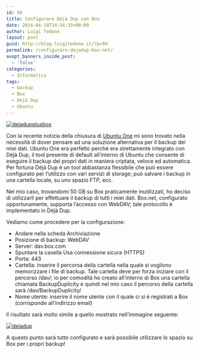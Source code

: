 ```yaml
---
id: 94
title: Configurare Déjà Dup con Box
date: 2014-04-10T14:54:33+00:00
author: Luigi Tedone
layout: post
guid: http://blog.luigitedone.it/?p=94
permalink: /configurare-dejadup-box-net/
avopt_banners_inside_post:
  - 'false'
categories:
  - Informatica
tags:
  - backup
  - Box
  - Déjà Dup
  - Ubuntu
---
```

[<img loading="lazy" class="aligncenter size-full wp-image-98" alt="dejadupplusbox" src="/wp-content/uploads/2014/04/dejadupplusbox.png?resize=647%2C297" width="647" height="297" srcset="/wp-content/uploads/2014/04/dejadupplusbox.png?w=647 647w, /wp-content/uploads/2014/04/dejadupplusbox.png?resize=300%2C137 300w" sizes="(max-width: 647px) 100vw, 647px" data-recalc-dims="1" />](/wp-content/uploads/2014/04/dejadupplusbox.png)

Con la recente notizia della chiusura di [Ubuntu One](https://one.ubuntu.com/) mi sono trovato nella necessità di dover pensare ad una soluzione alternativa per il backup dei miei dati. Ubuntu One era perfetto perché era strettamente integrato con Déjà Dup, il tool presente di default all’interno di Ubuntu che consente di eseguire il backup dei propri dati in maniera criptata, veloce ed automatica. Per fortuna Déjà Dup è un tool abbastanza flessibile che può essere configurato per l’utilizzo con vari servizi di storage; può salvare i backup in una cartella locale, su uno spazio FTP, ecc.

Nel mio caso, trovandomi 50 GB su Box praticamente inutilizzati, ho deciso di utilizzarli per effettuare il backup di tutti i miei dati. Box.net, configurato opportunamente, supporta l’accesso con WebDAV; tale protocollo è implementato in Déjà Dup.

Vediamo come procedere per la configurazione:

  * Andare nella scheda Archiviazione
  * Posizione di backup: WebDAV
  * Server: dav.box.com
  * Spuntare la casella Usa connessione sicura (HTTPS)
  * Porta: 443
  * Cartella: inserire il percorsa della cartella nella quale si vogliono memorizzare i file di backup. Tale cartella deve per forza iniziare con il percorso /dav/; io per comodità ho creato all&#8217;interno di Box una cartella chiamata BackupDuplicity e quindi nel mio caso il percorso della cartella sarà /dav/BackupDuplicity/
  * Nome utente: inserire il nome utente con il quale ci si è registrati a Box (corrisponde all&#8217;indirizzo email)

Il risultato sarà molto simile a quello mostrato nell&#8217;immagine seguente:

[<img loading="lazy" class="aligncenter size-full wp-image-96" alt="dejadup" src="/wp-content/uploads/2014/04/dejadup.png?resize=750%2C426" width="750" height="426" srcset="/wp-content/uploads/2014/04/dejadup.png?w=851 851w, /wp-content/uploads/2014/04/dejadup.png?resize=300%2C170 300w" sizes="(max-width: 750px) 100vw, 750px" data-recalc-dims="1" />](/wp-content/uploads/2014/04/dejadup.png)

A questo punto sarà tutto configurato e sarà possibile utilizzare lo spazio su Box per i propri backup!